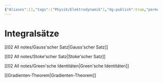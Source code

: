 ```yaml
---
{"Aliases":[],"tags":["Physik/Elektrodynamik"],"dg-publish":true,"permalink":"/02-all-notes/integralsaetze/","dgHomeLink":true,"dgPassFrontmatter":true}
---
```


# Integralsätze
[[02 All notes/Gauss'scher Satz|Gauss'scher Satz]]

[[02 All notes/Stoke'scher Satz|Stoke'scher Satz]]

[[02 All notes/Green'sche Identitäten|Green'sche Identitäten]]

[[Gradienten-Theorem|Gradienten-Theorem]]